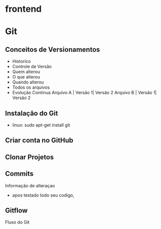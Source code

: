 # frontend

# Git
## Conceitos de Versionamentos 
  - Historico
  - Controle de Versão
  - Quem alterou
  - O que alterou
  - Quando alterou
  - Todos os arquivos
  - Evolução Continua
  Arquivo A   | Versão 1| Versão 2
  Arquivo B   | Versão 1| Versão 2

## Instalação do Git
- linux: sudo apt-get install git

## Criar conta no GitHub

## Clonar Projetos

## Commits
Informação de alteraçao
- apos testado todo seu codigo,

## Gitflow
Fluxo do Git

